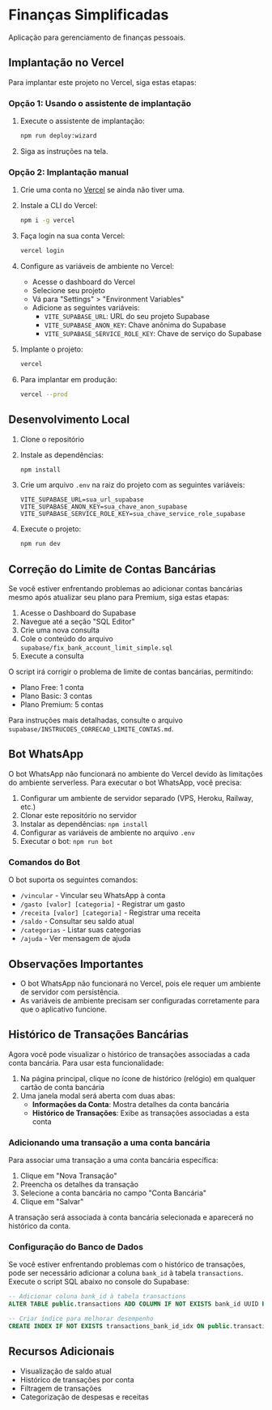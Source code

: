 # Finanças Simplificadas

Aplicação para gerenciamento de finanças pessoais.

## Implantação no Vercel

Para implantar este projeto no Vercel, siga estas etapas:

### Opção 1: Usando o assistente de implantação

1. Execute o assistente de implantação:
   ```bash
   npm run deploy:wizard
   ```

2. Siga as instruções na tela.

### Opção 2: Implantação manual

1. Crie uma conta no [Vercel](https://vercel.com) se ainda não tiver uma.

2. Instale a CLI do Vercel:
   ```bash
   npm i -g vercel
   ```

3. Faça login na sua conta Vercel:
   ```bash
   vercel login
   ```

4. Configure as variáveis de ambiente no Vercel:
   - Acesse o dashboard do Vercel
   - Selecione seu projeto
   - Vá para "Settings" > "Environment Variables"
   - Adicione as seguintes variáveis:
     - `VITE_SUPABASE_URL`: URL do seu projeto Supabase
     - `VITE_SUPABASE_ANON_KEY`: Chave anônima do Supabase
     - `VITE_SUPABASE_SERVICE_ROLE_KEY`: Chave de serviço do Supabase

5. Implante o projeto:
   ```bash
   vercel
   ```

6. Para implantar em produção:
   ```bash
   vercel --prod
   ```

## Desenvolvimento Local

1. Clone o repositório

2. Instale as dependências:
   ```bash
   npm install
   ```

3. Crie um arquivo `.env` na raiz do projeto com as seguintes variáveis:
   ```
   VITE_SUPABASE_URL=sua_url_supabase
   VITE_SUPABASE_ANON_KEY=sua_chave_anon_supabase
   VITE_SUPABASE_SERVICE_ROLE_KEY=sua_chave_service_role_supabase
   ```

4. Execute o projeto:
   ```bash
   npm run dev
   ```

## Correção do Limite de Contas Bancárias

Se você estiver enfrentando problemas ao adicionar contas bancárias mesmo após atualizar seu plano para Premium, siga estas etapas:

1. Acesse o Dashboard do Supabase
2. Navegue até a seção "SQL Editor"
3. Crie uma nova consulta
4. Cole o conteúdo do arquivo `supabase/fix_bank_account_limit_simple.sql`
5. Execute a consulta

O script irá corrigir o problema de limite de contas bancárias, permitindo:
- Plano Free: 1 conta
- Plano Basic: 3 contas
- Plano Premium: 5 contas

Para instruções mais detalhadas, consulte o arquivo `supabase/INSTRUCOES_CORRECAO_LIMITE_CONTAS.md`.

## Bot WhatsApp

O bot WhatsApp não funcionará no ambiente do Vercel devido às limitações do ambiente serverless. Para executar o bot WhatsApp, você precisa:

1. Configurar um ambiente de servidor separado (VPS, Heroku, Railway, etc.)
2. Clonar este repositório no servidor
3. Instalar as dependências: `npm install`
4. Configurar as variáveis de ambiente no arquivo `.env`
5. Executar o bot: `npm run bot`

### Comandos do Bot

O bot suporta os seguintes comandos:
- `/vincular` - Vincular seu WhatsApp à conta
- `/gasto [valor] [categoria]` - Registrar um gasto
- `/receita [valor] [categoria]` - Registrar uma receita
- `/saldo` - Consultar seu saldo atual
- `/categorias` - Listar suas categorias
- `/ajuda` - Ver mensagem de ajuda

## Observações Importantes

- O bot WhatsApp não funcionará no Vercel, pois ele requer um ambiente de servidor com persistência.
- As variáveis de ambiente precisam ser configuradas corretamente para que o aplicativo funcione.

## Histórico de Transações Bancárias

Agora você pode visualizar o histórico de transações associadas a cada conta bancária. Para usar esta funcionalidade:

1. Na página principal, clique no ícone de histórico (relógio) em qualquer cartão de conta bancária
2. Uma janela modal será aberta com duas abas:
   - **Informações da Conta**: Mostra detalhes da conta bancária
   - **Histórico de Transações**: Exibe as transações associadas a esta conta

### Adicionando uma transação a uma conta bancária

Para associar uma transação a uma conta bancária específica:

1. Clique em "Nova Transação"
2. Preencha os detalhes da transação
3. Selecione a conta bancária no campo "Conta Bancária"
4. Clique em "Salvar"

A transação será associada à conta bancária selecionada e aparecerá no histórico da conta.

### Configuração do Banco de Dados

Se você estiver enfrentando problemas com o histórico de transações, pode ser necessário adicionar a coluna `bank_id` à tabela `transactions`. Execute o script SQL abaixo no console do Supabase:

```sql
-- Adicionar coluna bank_id à tabela transactions
ALTER TABLE public.transactions ADD COLUMN IF NOT EXISTS bank_id UUID REFERENCES public.banks(id) ON DELETE SET NULL;

-- Criar índice para melhorar desempenho
CREATE INDEX IF NOT EXISTS transactions_bank_id_idx ON public.transactions(bank_id);
```

## Recursos Adicionais

- Visualização de saldo atual
- Histórico de transações por conta
- Filtragem de transações
- Categorização de despesas e receitas 
